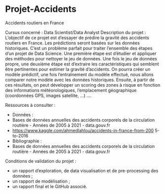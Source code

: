 # Projet-Accidents
Accidents routiers en France

Cursus concerné : Data Scientist/Data Analyst
Description du projet :
L’objectif de ce projet est d’essayer de prédire la gravité des accidents routiers en
France. Les prédictions seront basées sur les données historiques.
C’est un problème parfait pour traiter l’ensemble des étapes d’un projet de Data
Science. Une première étape est d’étudier et appliquer des méthodes pour
nettoyer le jeu de données. Une fois le jeu de données propre, une deuxième
étape est d’extraire les caractéristiques qui semblent être pertinentes pour
estimer la gravité d’accidents. On pourra créer un modèle prédictif, une fois
l’entraînement du modèle effectué, nous allons comparer notre modèle avec les
données historiques. Ensuite, à partir de ces résultats, on peut développer un
scoring des zones à risque en fonction des informations météorologiques,
l’emplacement géographique (coordonnées GPS, images satellite, ...) ....

Ressources à consulter :
- Données :
- Bases de données annuelles des accidents corporels de la circulation
routière - Années de 2005 à 2021 - data.gouv.fr
- https://www.kaggle.com/ahmedlahlou/accidents-in-france-from-200
5-to-2016
- Bibliographie :
- Bases de données annuelles des accidents corporels de la circulation
routière - Années de 2005 à 2021 - data.gouv.fr

Conditions de validation du projet :
- un rapport d’exploration, de data visualisation et de pre-processing des
données ;
- un rapport de modélisation ;
- un rapport final et le GitHub associé.
